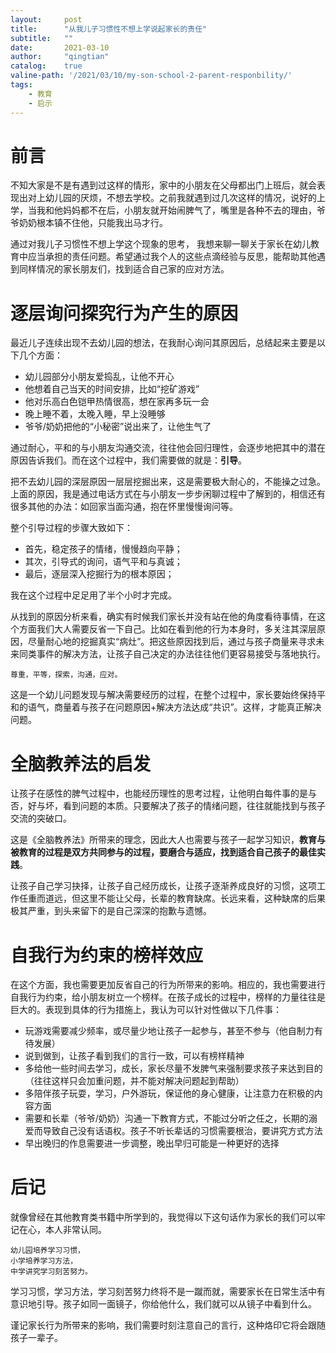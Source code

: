 ```yaml
---
layout:     post
title:      "从我儿子习惯性不想上学说起家长的责任"
subtitle:   ""
date:       2021-03-10
author:     "qingtian"
catalog:    true
valine-path: '/2021/03/10/my-son-school-2-parent-responbility/'
tags:
    - 教育
    - 启示
---
```


# 前言

不知大家是不是有遇到过这样的情形，家中的小朋友在父母都出门上班后，就会表现出对上幼儿园的厌烦，不想去学校。之前我就遇到过几次这样的情况，说好的上学，当我和他妈妈都不在后，小朋友就开始闹脾气了，嘴里是各种不去的理由，爷爷奶奶根本镇不住他，只能我出马才行。

通过对我儿子习惯性不想上学这个现象的思考， 我想来聊一聊关于家长在幼儿教育中应当承担的责任问题。希望通过我个人的这些点滴经验与反思，能帮助其他遇到同样情况的家长朋友们，找到适合自己家的应对方法。

# 逐层询问探究行为产生的原因

最近儿子连续出现不去幼儿园的想法，在我耐心询问其原因后，总结起来主要是以下几个方面：

* 幼儿园部分小朋友爱捣乱，让他不开心
* 他想着自己当天的时间安排，比如“挖矿游戏”
* 他对乐高白色铠甲热情很高，想在家再多玩一会
* 晚上睡不着，太晚入睡，早上没睡够
* 爷爷/奶奶把他的“小秘密”说出来了，让他生气了

通过耐心，平和的与小朋友沟通交流，往往他会回归理性，会逐步地把其中的潜在原因告诉我们。而在这个过程中，我们需要做的就是：**引导**。

把不去幼儿园的深层原因一层层挖掘出来，这是需要极大耐心的，不能操之过急。上面的原因，我是通过电话方式在与小朋友一步步闲聊过程中了解到的，相信还有很多其他的办法：如回家当面沟通，抱在怀里慢慢询问等。

整个引导过程的步骤大致如下：

- 首先，稳定孩子的情绪，慢慢趋向平静；
- 其次，引导式的询问，语气平和与真诚；
- 最后，逐层深入挖掘行为的根本原因；

我在这个过程中足足用了半个小时才完成。

从找到的原因分析来看，确实有时候我们家长并没有站在他的角度看待事情，在这个方面我们大人需要反省一下自己。比如在看到他的行为本身时，多关注其深层原因，尽量耐心地的挖掘真实“病灶”。把这些原因找到后，通过与孩子商量来寻求未来同类事件的解决方法，让孩子自己决定的办法往往他们更容易接受与落地执行。

```
尊重，平等，探索，沟通，应对。
```

这是一个幼儿问题发现与解决需要经历的过程，在整个过程中，家长要始终保持平和的语气，商量着与孩子在问题原因+解决方法达成“共识”。这样，才能真正解决问题。


# 全脑教养法的启发

让孩子在感性的脾气过程中，也能经历理性的思考过程，让他明白每件事的是与否，好与坏，看到问题的本质。只要解决了孩子的情绪问题，往往就能找到与孩子交流的突破口。

这是《全脑教养法》所带来的理念，因此大人也需要与孩子一起学习知识，**教育与被教育的过程是双方共同参与的过程，要磨合与适应，找到适合自己孩子的最佳实践**。

让孩子自己学习抉择，让孩子自己经历成长，让孩子逐渐养成良好的习惯，这项工作任重而道远，但这里不能让父母，长辈的教育缺席。长远来看，这种缺席的后果极其严重，到头来留下的是自己深深的抱歉与遗憾。

# 自我行为约束的榜样效应

在这个方面，我也需要更加反省自己的行为所带来的影响。相应的，我也需要进行自我行为约束，给小朋友树立一个榜样。在孩子成长的过程中，榜样的力量往往是巨大的。表现到具体的行为措施上，我认为可以针对性做以下几件事：

* 玩游戏需要减少频率，或尽量少地让孩子一起参与，甚至不参与（他自制力有待发展）
* 说到做到，让孩子看到我们的言行一致，可以有榜样精神
* 多给他一些时间去学习，成长，家长尽量不发脾气来强制要求孩子来达到目的（往往这样只会加重问题，并不能对解决问题起到帮助）
* 多陪伴孩子玩耍，学习，户外游玩，保证他的身心健康，让注意力在积极的内容方面
* 需要和长辈（爷爷/奶奶）沟通一下教育方式，不能过分听之任之，长期的溺爱而导致自己没有话语权。孩子不听长辈话的习惯需要根治，要讲究方式方法
* 早出晚归的作息需要进一步调整，晚出早归可能是一种更好的选择

# 后记

就像曾经在其他教育类书籍中所学到的，我觉得以下这句话作为家长的我们可以牢记在心，本人非常认同。

```
幼儿园培养学习习惯，
小学培养学习方法，
中学讲究学习刻苦努力。
```

学习习惯，学习方法，学习刻苦努力终将不是一蹴而就，需要家长在日常生活中有意识地引导。孩子如同一面镜子，你给他什么，我们就可以从镜子中看到什么。

谨记家长行为所带来的影响，我们需要时刻注意自己的言行，这种烙印它将会跟随孩子一辈子。
